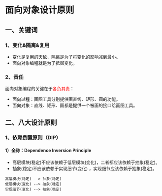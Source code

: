 # 面向对象设计原则

## 一、关键词

### 1、变化&隔离&复用

* 变化是复用的天敌，隔离是为了将变化的影响减到最小。
* 面向对象编程就是为了抵御变化。

### 2、责任

面向对象编程的关键在于<font color = red>各负其责</font>：

* 面向过程：画图工具分别提供画直线、矩形、圆的功能。  
* 面向对象：直线、矩形、圆都是提供一个被画的接口给画图工具。  

## 二、八大设计原则

### 1、依赖倒置原则（DIP）

#### 1）全称：Dependence Inversion Principle

* 高层模块(稳定)不应该依赖于低层模块(变化)，二者都应该依赖于抽象(稳定)。
* 抽象(稳定)不应该依赖于实现细节(变化) ，实现细节应该依赖于抽象(稳定)。

```mermaid
高层模块(稳定) --> 抽象(稳定)
低层模块(变化) --> 抽象(稳定)
实现细节(变化) --> 抽象(稳定)
```